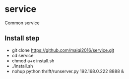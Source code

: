 # service
Common service

## Install step
* git clone https://github.com/maiqi2016/service.git
* cd service
* chmod a+x install.sh
* ./install.sh
* nohup python thrift/runserver.py 192.168.0.222 8888 &